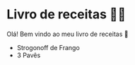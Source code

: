 # Livro de receitas :man_cook:

Olá! Bem vindo ao meu livro de receitas :wave:

- Strogonoff de Frango
- 3 Pavês
